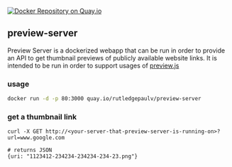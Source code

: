 [![Docker Repository on Quay.io](https://quay.io/repository/rutledgepaulv/preview-server/status "Docker Repository on Quay.io")](https://quay.io/repository/rutledgepaulv/preview-server)

## preview-server

Preview Server is a dockerized webapp that can be run in order to provide an API to get thumbnail previews
of publicly available website links. It is intended to be run in order to support usages of
[preview.js](https://github.com/rutledgepaulv/preview.js)


### usage
```bash
docker run -d -p 80:3000 quay.io/rutledgepaulv/preview-server
```


### get a thumbnail link
```
curl -X GET http://<your-server-that-preview-server-is-running-on>?url=www.google.com

# returns JSON
{uri: "1123412-234234-234234-234-23.png"}
```

